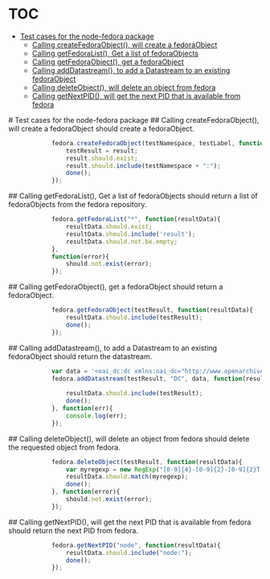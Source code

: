 # TOC
   - [Test cases for the node-fedora package](#test-cases-for-the-node-fedora-package)
     - [Calling createFedoraObject(), will create a fedoraObject](#test-cases-for-the-node-fedora-package-calling-createfedoraobject-will-create-a-fedoraobject)
     - [Calling getFedoraList(), Get a list of fedoraObjects](#test-cases-for-the-node-fedora-package-calling-getfedoralist-get-a-list-of-fedoraobjects)
     - [Calling getFedoraObject(), get a fedoraObject](#test-cases-for-the-node-fedora-package-calling-getfedoraobject-get-a-fedoraobject)
     - [Calling addDatastream(), to add a Datastream to an existing fedoraObject](#test-cases-for-the-node-fedora-package-calling-adddatastream-to-add-a-datastream-to-an-existing-fedoraobject)
     - [Calling deleteObject(), will delete an object from fedora](#test-cases-for-the-node-fedora-package-calling-deleteobject-will-delete-an-object-from-fedora)
     - [Calling getNextPID(), will get the next PID that is available from fedora](#test-cases-for-the-node-fedora-package-calling-getnextpid-will-get-the-next-pid-that-is-available-from-fedora)
<a name="" />
 
<a name="test-cases-for-the-node-fedora-package" />
# Test cases for the node-fedora package
<a name="test-cases-for-the-node-fedora-package-calling-createfedoraobject-will-create-a-fedoraobject" />
## Calling createFedoraObject(), will create a fedoraObject
should create a fedoraObject.

```js
			fedora.createFedoraObject(testNamespace, testLabel, function(result){
				testResult = result;
				result.should.exist;
				result.should.include(testNamespace + ":");
				done();
			});
```

<a name="test-cases-for-the-node-fedora-package-calling-getfedoralist-get-a-list-of-fedoraobjects" />
## Calling getFedoraList(), Get a list of fedoraObjects
should return a list of fedoraObjects from the fedora repository.

```js
			fedora.getFedoraList("*", function(resultData){
				resultData.should.exist;
				resultData.should.include('result');
				resultData.should.not.be.empty;
			}, 
			function(error){
				should.not.exist(error);
			});
```

<a name="test-cases-for-the-node-fedora-package-calling-getfedoraobject-get-a-fedoraobject" />
## Calling getFedoraObject(), get a fedoraObject
should return a fedoraObject.

```js
			fedora.getFedoraObject(testResult, function(resultData){
				resultData.should.include(testResult);
				done();
			});
```

<a name="test-cases-for-the-node-fedora-package-calling-adddatastream-to-add-a-datastream-to-an-existing-fedoraobject" />
## Calling addDatastream(), to add a Datastream to an existing fedoraObject
should return the datastream.

```js
			var data = '<oai_dc:dc xmlns:oai_dc="http://www.openarchives.org/OAI/2.0/oai_dc/" xmlns:dc="http://purl.org/dc/elements/1.1/" xmlns:xsi="http://www.w3.org/2001/XMLSchema-instance" xsi:schemaLocation="http://www.openarchives.org/OAI/2.0/oai_dc/ http://www.openarchives.org/OAI/2.0/oai_dc.xsd"><dc:title>jhdgj</dc:title><dc:identifier>4f8ffc8ff889d6ab44000001</dc:identifier></oai_dc:dc>'
			fedora.addDatastream(testResult, "DC", data, function(resultData){
				
				resultData.should.include(testResult);
				done();
			}, function(err){
				console.log(err);
			});
```

<a name="test-cases-for-the-node-fedora-package-calling-deleteobject-will-delete-an-object-from-fedora" />
## Calling deleteObject(), will delete an object from fedora
should delete the requested object from fedora.

```js
			fedora.deleteObject(testResult, function(resultData){
				var myregexp = new RegExp("[0-9]{4}-[0-9]{2}-[0-9]{2}T[0-9]{2}:[0-9]{2}:[0-9]{2}.?[0-9]*Z");
				resultData.should.match(myregexp);
				done();
			}, function(error){
				should.not.exist(error);
			});
```

<a name="test-cases-for-the-node-fedora-package-calling-getnextpid-will-get-the-next-pid-that-is-available-from-fedora" />
## Calling getNextPID(), will get the next PID that is available from fedora
should return the next PID from fedora.

```js
			fedora.getNextPID("node", function(resultData){
				resultData.should.include("node:");
				done();
			});
```

